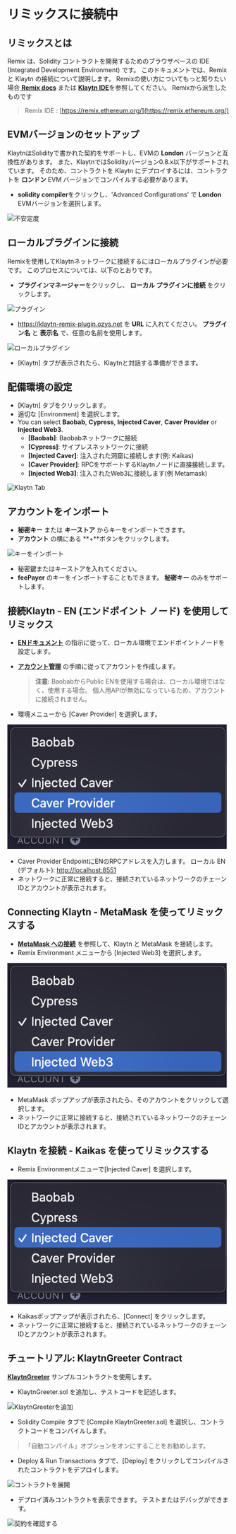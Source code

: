 # リミックスに接続中

## リミックスとは <a href="#what-is-remix" id="what-is-remix"></a>

Remix は、Solidity コントラクトを開発するためのブラウザベースの IDE (Integrated Development Environment) です。 このドキュメントでは、Remix と Klaytn の接続について説明します。 Remixの使い方についてもっと知りたい場合[ **Remix docs**](https://remix-ide.readthedocs.io/en/latest/) または [**Klaytn IDE**](../../smart-contract/ide-and-tools/#klaytn-ide)を参照してください。 Remixから派生したものです

> Remix IDE : [https://remix.ethereum.org/](https://remix.ethereum.org/)

## EVMバージョンのセットアップ <a href="#setup-evm-version" id="setup-evm-version"></a>

KlaytnはSolidityで書かれた契約をサポートし、EVMの **London** バージョンと互換性があります。 また、KlaytnではSolidityバージョン0.8.x以下がサポートされています。 そのため、コントラクトを Klaytn にデプロイするには、コントラクトを **ロンドン** EVM バージョンでコンパイルする必要があります。

* **solidity compiler**をクリックし、'Advanced Configurations' で **London** EVMバージョンを選択します。

![不安定度](img/remix-solidity-compiler.png)

## ローカルプラグインに接続 <a href="#connect-to-a-local-plugin" id="connect-to-a-local-plugin"></a>

Remixを使用してKlaytnネットワークに接続するにはローカルプラグインが必要です。 このプロセスについては、以下のとおりです。

* **プラグインマネージャー**をクリックし、 **ローカル プラグインに接続** をクリックします。

![プラグイン](../../bapp/tutorials/img/remix-environment-plugin.png)

* https://klaytn-remix-plugin.ozys.net を **URL** に入れてください。 **プラグイン名** と **表示名** で、任意の名前を使用します。

![ローカルプラグイン](../../bapp/tutorials/img/remix-local-plugin.png)

* \[Klaytn] タブが表示されたら、Klaytnと対話する準備ができます。

## 配備環境の設定 <a href="#setting-up-the-deployment-environment" id="setting-up-the-deployment-environment"></a>

* \[Klaytn] タブをクリックします。
* 適切な \[Environment] を選択します。
* You can select **Baobab**, **Cypress**, **Injected Caver**, **Caver Provider** or **Injected Web3**.
  * **\[Baobab]**: Baobabネットワークに接続
  * **\[Cypress]**: サイプレスネットワークに接続
  * **\[Injected Caver]**: 注入された洞窟に接続します(例: Kaikas)
  * **\[Caver Provider]**: RPCをサポートするKlaytnノードに直接接続します。
  * **\[Injected Web3]**: 注入されたWeb3に接続します(例 Metamask)

![Klaytn Tab](../../bapp/tutorials/img/remix-klaytn-tab.png)

## アカウントをインポート <a href="#import-account" id="import-account"></a>

* **秘密キー** または **キーストア** からキーをインポートできます。
* **アカウント** の横にある **+**ボタンをクリックします。

![キーをインポート](../../bapp/tutorials/img/remix-klaytn-import-account.png)

* 秘密鍵またはキーストアを入れてください。
* **feePayer** のキーをインポートすることもできます。 **秘密キー** のみをサポートします。

## 接続Klaytn - EN (エンドポイント ノード) を使用してリミックス <a href="#connecting-klaytn-remix-using-en" id="connecting-klaytn-remix-using-en"></a>

* [**ENドキュメント**](https://docs.klaytn.foundation/getting-started/quick-start/launch-an-en) の指示に従って、ローカル環境でエンドポイントノードを設定します。
*   [**アカウント管理**](https://docs.klaytn.foundation/getting-started/account) の手順に従ってアカウントを作成します。

    > **注意:** BaobabからPublic ENを使用する場合は、ローカル環境ではなく、使用する場合。 個人用APIが無効になっているため、アカウントに接続されません。
* 環境メニューから \[Caver Provider] を選択します。

![Caver プロバイダー](img/env-caver-provider.png)

* Caver Provider EndpointにENのRPCアドレスを入力します。 ローカル EN (デフォルト): [http://localhost:8551](http://localhost:8551/)
* ネットワークに正常に接続すると、接続されているネットワークのチェーンIDとアカウントが表示されます。

## Connecting Klaytn - MetaMask を使ってリミックスする <a href="#connecting-klaytn-remix-using-metamask" id="connecting-klaytn-remix-using-metamask"></a>

* [**MetaMask への接続**](https://docs.klaytn.foundation/dapp/tutorials/connecting-metamask) を参照して、Klaytn と MetaMask を接続します。
* Remix Environment メニューから \[Injected Web3] を選択します。

![注入されたWeb3](img/env-injected-web3.png)

* MetaMask ポップアップが表示されたら、そのアカウントをクリックして選択します。
* ネットワークに正常に接続すると、接続されているネットワークのチェーンIDとアカウントが表示されます。

## Klaytn を接続 - Kaikas を使ってリミックスする <a href="#connecting-klaytn-remix-using-kaikas" id="connecting-klaytn-remix-using-kaikas"></a>

* Remix Environmentメニューで\[Injected Caver] を選択します。

![注入されたCaver](img/env-injected-caver.png)

* Kaikasポップアップが表示されたら、\[Connect] をクリックします。
* ネットワークに正常に接続すると、接続されているネットワークのチェーンIDとアカウントが表示されます。

## チュートリアル: KlaytnGreeter Contract <a href="#tutorial-klaytngreeter-contract" id="tutorial-klaytngreeter-contract"></a>

[**KlaytnGreeter**](https://docs.klaytn.foundation/smart-contract/sample-contracts/klaytngreeter) サンプルコントラクトを使用します。

* KlaytnGreeter.sol を追加し、テストコードを記述します。

![KlaytnGreeterを追加](../../bapp/tutorials/img/remix-add-klaytngreeter.png)

* Solidity Compile タブで \[Compile KlaytnGreeter.sol] を選択し、コントラクトコードをコンパイルします。

> 「自動コンパイル」オプションをオンにすることをお勧めします。

* Deploy & Run Transactions タブで、\[Deploy] をクリックしてコンパイルされたコントラクトをデプロイします。

![コントラクトを展開](../../bapp/tutorials/img/remix-deploy-run-tx.png)

* デプロイ済みコントラクトを表示できます。 テストまたはデバッグができます。

![契約を確認する](../../bapp/tutorials/img/remix-test-or-debug.png)
